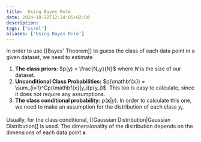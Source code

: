 ```yaml
---
title:  Using Bayes Rule
date: 2024-10-22T12:24:05+02:00
description: 
tags: ["cs/ml"]
aliases: ['Using Bayes Rule']
---
```


In order to use [[Bayes' Theorem]] to guess the class of each data point in a given dataset, we need to estimate

1. **The class priors:** $p(y) = \frac{N_y}{N}$ where $N$ is the size of our dataset.
2. **Unconditional Class Probabilities:** $p(\mathbf{x}) = \sum_{i=1}^Cp(\mathbf{x}|y_i)p(y_i)$. This too is easy to calculate, since it does not require any assumptions.
3. **The class conditional probability:** $p(\mathbf{x}|y)$. In order to calculate this one, we need to make an assumption for the distribution of each class $y_i$.

Usually, for the class conditional, [[Gaussian Distribution|Gaussian Distribution]] is used. The dimensionality of the distribution depends on the dimensions of each data point $\mathbf{x}$.